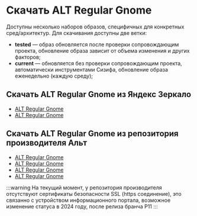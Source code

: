# Скачать ALT Regular Gnome

Доступны несколько наборов образов, специфичных для конкретных сред/архитектур. Для скачивания доступны две ветки:

- **tested** — образ обновляется после проверки сопровождающим проекта, обновление образа зависит от объема изменения и других факторов;
- **current** — обновляется без проверки сопровождающим проекта, автоматически инструментами Сизифа, обновление образа еженедельно (каждую среду); 

## Скачать ALT Regular Gnome из Яндекс Зеркало

- [ALT Regular Gnome <Badge type="info" text="tested" /><Badge type="tip" text="x86_64" />](https://mirror.yandex.ru/altlinux-nightly/tested/regular-gnome-latest-x86_64.iso)
- [ALT Regular Gnome <Badge type="info" text="current" /><Badge type="tip" text="x86_64" />](https://mirror.yandex.ru/altlinux-nightly/current/regular-gnome-latest-x86_64.iso)

## Скачать ALT Regular Gnome из репозитория производителя Альт

- [ALT Regular Gnome <Badge type="info" text="tested" /><Badge type="tip" text="x86_64" />](http://nightly.altlinux.org/sisyphus/tested/regular-gnome-latest-x86_64.iso)
- [ALT Regular Gnome <Badge type="info" text="tested" /><Badge type="tip" text="aarch64" />](http://nightly.altlinux.org/sisyphus-aarch64/tested/regular-gnome-latest-aarch64.iso)
- [ALT Regular Gnome <Badge type="info" text="current" /><Badge type="tip" text="x86_64" />](http://nightly.altlinux.org/sisyphus/current/regular-gnome-latest-x86_64.iso)
- [ALT Regular Gnome <Badge type="info" text="current" /><Badge type="tip" text="aarch64" />](http://nightly.altlinux.org/sisyphus-aarch64/current/regular-gnome-latest-aarch64.iso)

:::warning
На текущий момент, у репозитория производителя отсутствуют сертификаты безопасности SSL (https соединение), это связанно с устройством информационного портала, возможное изменение статуса в 2024 году, после релиза бранча P11
:::